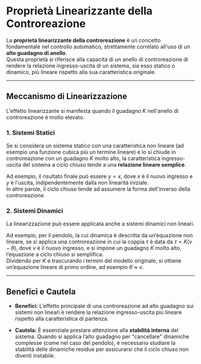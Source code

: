 # Proprietà Linearizzante della Controreazione

La **proprietà linearizzante della controreazione** è un concetto fondamentale nel controllo automatico, strettamente correlato all'uso di un **alto guadagno di anello**.  
Questa proprietà si riferisce alla capacità di un anello di controreazione di rendere la relazione ingresso-uscita di un sistema, sia esso statico o dinamico, più lineare rispetto alla sua caratteristica originale.

---

## Meccanismo di Linearizzazione

L'effetto linearizzante si manifesta quando il guadagno $K$ nell'anello di controreazione è molto elevato.

### 1. Sistemi Statici

Se si considera un sistema statico con una caratteristica non lineare (ad esempio una funzione cubica più un termine lineare) e lo si chiude in controreazione con un guadagno $K$ molto alto, la caratteristica ingresso-uscita del sistema a ciclo chiuso tende a una **relazione lineare semplice**.  

Ad esempio, il risultato finale può essere $y = x$, dove $x$ è il nuovo ingresso e $y$ è l'uscita, indipendentemente dalla non linearità iniziale.  
In altre parole, il ciclo chiuso tende ad assumere la forma dell'inverso della controreazione.

### 2. Sistemi Dinamici

La linearizzazione può essere applicata anche a sistemi dinamici non lineari.  

Ad esempio, per il pendolo, la cui dinamica è descritta da un’equazione non lineare, se si applica una controreazione in cui la coppia $\tau$ è data da $\tau = K(v - \theta)$, dove $v$ è il nuovo ingresso, e si impone un guadagno $K$ molto alto, l’equazione a ciclo chiuso si semplifica.  
Dividendo per $K$ e trascurando i termini del modello originale, si ottiene un’equazione lineare di primo ordine, ad esempio $\dot{\theta} \approx v$.

---

## Benefici e Cautela

- **Benefici:** L’effetto principale di una controreazione ad alto guadagno sui sistemi non lineari è rendere la relazione ingresso-uscita più lineare rispetto alla caratteristica di partenza.  

- **Cautela:** È essenziale prestare attenzione alla **stabilità interna** del sistema. Quando si applica l’alto guadagno per "cancellare" dinamiche complesse (come nel caso del pendolo), è necessario studiare la stabilità delle dinamiche residue per assicurarsi che il ciclo chiuso non diventi instabile.
